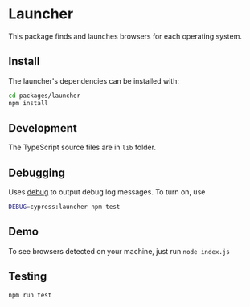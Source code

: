 # Launcher

This package finds and launches browsers for each operating system.

## Install

The launcher's dependencies can be installed with:

```bash
cd packages/launcher
npm install
```

## Development

The TypeScript source files are in `lib` folder.

## Debugging

Uses [debug](https://github.com/visionmedia/debug#readme)
to output debug log messages. To turn on, use

```sh
DEBUG=cypress:launcher npm test
```

## Demo

To see browsers detected on your machine, just run `node index.js`

## Testing

```bash
npm run test
```
